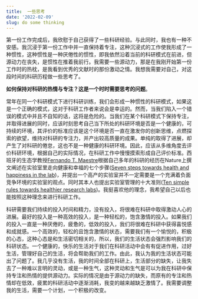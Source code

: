 ```yaml
---
title:  一些思考
date: '2022-02-09'
slug: do some thinking
---
```


 第一份工作完成后，我欣慰于自己获得了一些科研经验。与此同时，我也有一种不安感。我沉浸于第一份工作中并一直保持着专注，这种沉浸式的工作使我形成了一种惯性，这种惯性是一种厌倦性的惯性，即我依然沿着当前的科研模式在前进，但源动力在丧失，是惯性在推着我前行。我需要一些源动力，那是在我刚开始第一份工作时的热枕，是我看到优秀的文献时的那份激动之情。我想我需要对自己，对这段时间的科研历程做一些思考了。

**如何保持对科研的热情与专注？这是一个时时需要思考的问题**。

常年在同一个科研模式下进行科研训练，我们会形成一种惯性的科研模式，如果这是一个正确的模式，这对于科研工作者来说会是幸运的。然而，当我们陷入一个错误的模式中并且不自知的话，这将是危险的。当我们在某个科研模式下保持专注，并取得进展的同时，应该时刻思考自己当下所处的科研环境是否是一个健康的，可持续的环境，其评价的标准应该是这个环境是否一直在激发你的创新思维，点燃探索的欲望，维持对科研的专注力，并产出较高质量的成果。单纯的取得了进展，却产生了对科研的倦怠，这也不是一种健康的科研环境。因此，应该从多维角度去评价科研环境，根据自己的实际情况，在科研工作中慢慢摸索形成自己评价标准。西班牙的生态学教授[Fernando T. Maestre](https://maestrelab.com/en/equipo/fernando-t-maestre-en/)根据自己多年的科研的经历在Nature上撰文阐述在实验室里走向健康和幸福的七个步骤([Seven steps towards health and happiness in the lab](https://www.nature.com/articles/d41586-018-07514-7))，并提出一个高产的实验室并不一定需要是一个充满着负面竞争环境的实验室的观点。同时其本人也提出实验室管理的十大准则([Ten simple rules towards healthier research labs](https://journals.plos.org/ploscompbiol/article?id=10.1371/journal.pcbi.1006914))。我挺喜欢他的理念，我希望自己以后也能按照这种理念来进行科研工作。

科研需要我们持续的投入时间和精力，没有投入，将很难在科研中取得激动人心的进展。最好的投入是一种高效的投入，是一种轻松的，饱含激情的投入。如果我们的投入一直是一种厌倦的，疲惫的，低效的投入，我们将很难在科研中获得喜悦感和成就感。一个高效的，轻松的且饱含激情的状态，需要我们有一个愉悦的，积极的心态，这种心态是和生活密切相关的，所以，我们的生活状态会强烈影响我们的科研状态。一个健康的，快乐的生活对于我们在科研活动中会有有促进作用，过好生活，管理好自己的生活，将会帮助我们的工作。由此，我认为我的生活状态可能出了问题了。我几乎没有生活，我的时间全部在科研上，生活部分的缺失，让我失去了一种难以言明的灵动，或是一种生气，这种灵动和生气是可以为我在科研中保持专注和热情的提供源动力。实际的情况是由于源动力的缺失，而原有的专注和热情却在低效，疲累的科研活动中逐渐消耗，我变的越来越缺乏激情了。我需要调整我的生活，需要一个计划，一个积极的改变。